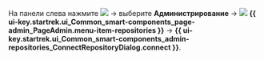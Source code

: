 На панели слева нажмите ![](../../_assets/tracker/svg/still.svg) → выберите **Администрирование** → ![](../../_assets/tracker/svg/repositories.svg) **{{ ui-key.startrek.ui_Common_smart-components_page-admin_PageAdmin.menu-item-repositories }}** → **{{ ui-key.startrek.ui_Common_smart-components_admin-repositories_ConnectRepositoryDialog.connect }}**.